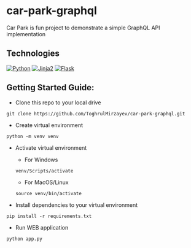 # car-park-graphql
Car Park is fun project to demonstrate a simple GraphQL API implementation


## Technologies
[![Python](https://img.shields.io/badge/Python_3.8+-blue.svg)]()
[![Jinja2](https://img.shields.io/badge/Jinja2-blue.svg)]()
[![Flask](https://img.shields.io/badge/Flask-yellow.svg)]()

## Getting Started Guide:
* Clone this repo to your local drive
```commandline
git clone https://github.com/ToghrulMirzayev/car-park-graphql.git
```

* Create virtual environment
```commandline
python -m venv venv
```

* Activate virtual environment
    * For Windows
    ```commandline
    venv/Scripts/activate
    ```
    * For MacOS/Linux
    ```commandline
    source venv/bin/activate
    ```

* Install dependencies to your virtual environment
```commandline
pip install -r requirements.txt
```

* Run WEB application
```commandline
python app.py
```